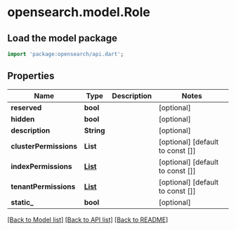 # opensearch.model.Role

## Load the model package
```dart
import 'package:opensearch/api.dart';
```

## Properties
Name | Type | Description | Notes
------------ | ------------- | ------------- | -------------
**reserved** | **bool** |  | [optional] 
**hidden** | **bool** |  | [optional] 
**description** | **String** |  | [optional] 
**clusterPermissions** | **List<String>** |  | [optional] [default to const []]
**indexPermissions** | [**List<IndexPermission>**](IndexPermission.md) |  | [optional] [default to const []]
**tenantPermissions** | [**List<TenantPermission>**](TenantPermission.md) |  | [optional] [default to const []]
**static_** | **bool** |  | [optional] 

[[Back to Model list]](../README.md#documentation-for-models) [[Back to API list]](../README.md#documentation-for-api-endpoints) [[Back to README]](../README.md)


